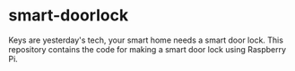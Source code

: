 # smart-doorlock
Keys are yesterday's tech, your smart home needs a smart door lock. This repository contains the code for making a smart door lock using Raspberry Pi.
